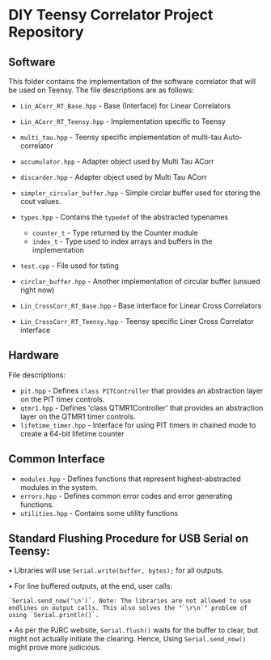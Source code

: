 # DIY Teensy Correlator Project Repository

## Software

This folder contains the implementation of the software correlator that will be used on Teensy. The file descriptions are as follows:
 
* `Lin_ACorr_RT_Base.hpp` - Base (Interface) for Linear Correlators
* `Lin_ACorr_RT_Teensy.hpp` - Implementation specific to Teensy
* `multi_tau.hpp`   -   Teensy specific implementation of multi-tau Auto-correlator
* `accumulator.hpp` - Adapter object used by Multi Tau ACorr
* `discarder.hpp` - Adapter object used by Multi Tau ACorr
* `simpler_circular_buffer.hpp` - Simple circlar buffer used for storing the cout values.
* `types.hpp` - Contains the `typedef` of the abstracted typenames 
    + `counter_t` - Type returned by the Counter module
    + `index_t` - Type used to index arrays and buffers in the implementation
* `test.cpp` - File used for tsting
* `circlar_buffer.hpp` - Another implementation of circular buffer (unsued right now)

* `Lin_CrossCorr_RT_Base.hpp` - Base interface for Linear Cross Correlators
* `Lin_CrossCorr_RT_Teensy.hpp` - Teensy specific Liner Cross Correlator interface

## Hardware 

File descriptions:

 * `pit.hpp` - Defines `class PITController` that provides an abstraction layer on the PIT timer controls.
* `qtmr1.hpp` - Defines 'class QTMR1Controller' that provides an abstraction layer on the QTMR1 timer controls.
* `lifetime_timer.hpp` - Interface for using PIT timers in chained mode to create a 64-bit lifetime counter

## Common Interface 

* `modules.hpp` - Defines functions that represent highest-abstracted modules in the system.
* `errors.hpp` - Defines common error codes and error generating functions.
* `utilities.hpp` - Contains some utility functions







## Standard Flushing Procedure for USB Serial on Teensy:

• Libraries will use `Serial.write(buffer, bytes);` for all outputs.

• For line buffered outputs, at the end, user calls:

    `Serial.send_now('\n')`. Note: The libraries are not allowed to use endlines on output calls. This also solves the "`\r\n`" problem of using `Serial.println()`.

• As per the PJRC website, `Serial.flush()` waits for the buffer to clear, but might not actually initiate the clearing. Hence, Using `Serial.send_now()` might prove more judicious.